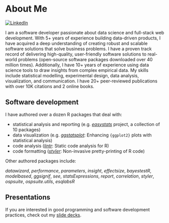# About Me

<!-- [![Twitter Follow](https://img.shields.io/twitter/follow/patilindrajeets?label=%20%40IndrajeetPatil&style=flat-square&labelColor=2196F3&logo=twitter&logoColor=white&colorB=0D47A1)](https://twitter.com/patilindrajeets) 
[![Research gate](https://img.shields.io/badge/-Research%20Gate-green.svg?style=flat-square&logo=researchgate&logoColor=white&colorB=616161&labelColor=00BFA5)](https://www.researchgate.net/profile/Indrajeet-Patil-2) -->
[![LinkedIn](https://img.shields.io/badge/LinkedIn-0077B5?style=for-the-badge&logo=linkedin&logoColor=white)](https://www.linkedin.com/in/indrajeet-patil-397865174/)

I am a software developer passionate about data science and full-stack web development. With 5+ years of experience building data-driven products, I have acquired a deep understanding of creating robust and scalable software solutions that solve business problems. I have a proven track record of delivering high-quality, user-friendly software solutions to real-world problems (open-source software packages downloaded over 40 million times). Additionally, I have 10+ years of experience using data science tools to draw insights from complex empirical data. My skills include statistical modelling, experimental design, data analysis, visualization, and communication. I have 20+ peer-reviewed publications with over 10K citations and 2 online books.

## Software development

I have authored over a dozen R packages that deal with:

- statistical analysis and reporting (e.g. [*easystats*](https://easystats.github.io/easystats/) project, a collection of 10 packages)
- data visualization (e.g. [*ggstatsplot*](https://github.com/IndrajeetPatil/ggstatsplot): Enhancing `{ggplot2}` plots with statistical analysis)
- code analysis ([*lintr*](https://lintr.r-lib.org/): Static code analysis for R)
- code formatting ([*styler*](https://styler.r-lib.org/): Non-invasive pretty-printing of R code)

<!-- - interactive web applications -->

Other authored packages include:

*datawizard*, *performance*, *parameters*, *insight*, *effectsize*, *bayestestR*, *modelbased*,
*ggsignif*, *see*, *statsExpressions*, *report*, *correlation*, *styler*, *ospsuite*, *ospsuite.utils*, *esqlabsR*

## Presentations

If you are interested in good programming and software development practices, check out my [slide decks](https://sites.google.com/site/indrajeetspatilmorality/presentations).
